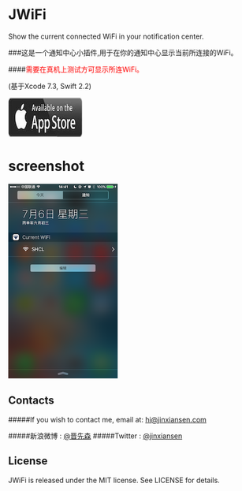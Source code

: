 # JWiFi

Show the current connected WiFi in your notification center.
 
###这是一个通知中心小插件,用于在你的通知中心显示当前所连接的WiFi。

####<font color=red>需要在真机上测试方可显示所连WiFi。</font>

(基于Xcode 7.3, Swift 2.2)

[![](app.jpg)](https://itunes.apple.com/cn/app/id1131504234)


# screenshot

![](6.png)

 

## Contacts

#####If you wish to contact me, email at: hi@jinxiansen.com

#####新浪微博 : [@晋先森](http://weibo.com/3205872327/)
#####Twitter : [@jinxiansen](https://twitter.com/jinxiansen)

## License

JWiFi is released under the MIT license. See LICENSE for details.